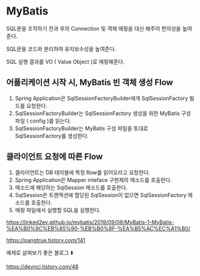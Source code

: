# MyBatis 

SQL문을 조작하기 전과 후의 Connection 및 객체 매핑을 대신 해주어 편의성을 높여준다.

SQL문을 코드와 분리하여 유지보수성을 높여준다.

SQL 실행 결과를 VO ( Value Object )로 매핑해준다.

## 어플리케이션 시작 시, MyBatis 빈 객체 생성 Flow

1. Spring Application은 SqlSessionFactoryBuilder에게 SqlSessionFactory 빌드를 요청한다.
2. SqlSessionFactoryBuilder는 SqlSessionFactory 생성을 위한 MyBatis 구성 파일 ( config )를 읽는다.
3. SqlSessionFactoryBuilder는 MyBatis 구성 파일을 토대로 SqlSessionFactory를 생성한다.

## 클라이언트 요청에 따른 Flow

1. 클라이언트는 DB 테이블에 특정 Row를 읽어오라고 요청한다.
2. Spring Application은 Mapper inteface 구현체의 메소드를 호출한다.
3. 메소드에 해당하는 SqlSession 메소드를 호출한다.
4. SqlSession은 트랜잭션에 할당된 SqlSession이 없으면 SqlSessionFactory 메소드를 호출한다.
5. 매핑 파일에서 실행할 SQL을 실행한다.

https://linked2ev.github.io/mybatis/2019/09/08/MyBatis-1-MyBatis-%EA%B0%9C%EB%85%90-%EB%B0%8F-%EA%B5%AC%EC%A1%B0/

https://pangtrue.tistory.com/141

예제로 살펴보기 좋은 블로그 ⬇️

https://devncj.tistory.com/48